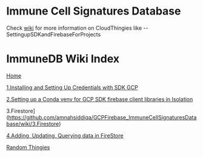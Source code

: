 # Immune Cell Signatures Database

Check [wiki](https://github.com/amnahsiddiqa/GCPFirebase_ImmuneCellSignaturesDatabase/wiki) for more information 
on CloudThingies like --SettingupSDKandFirebaseForProjects


# ImmuneDB Wiki Index
[Home](https://github.com/amnahsiddiqa/GCPFirebase_ImmuneCellSignaturesDatabase/wiki)

[1.Installing and Setting Up Credentials with SDK GCP](https://github.com/amnahsiddiqa/GCPFirebase_ImmuneCellSignaturesDatabase/wiki/1.Installing-and-Setting-Up-Credentials-with-SDK-GCP)

[2.Setting up a Conda venv for GCP SDK firebase client libraries in Isolation](https://github.com/amnahsiddiqa/GCPFirebase_ImmuneCellSignaturesDatabase/wiki/2.Setting-up-a-Conda-venv-for-GCP-SDK-firebase-client-libraries-in-Isolation)

3.Firestore](https://github.com/amnahsiddiqa/GCPFirebase_ImmuneCellSignaturesDatabase/wiki/3.Firestore)

[4.Adding, Updating, Querying data in FireStore](https://github.com/amnahsiddiqa/GCPFirebase_ImmuneCellSignaturesDatabase/wiki/4.Adding,-Updating,-Querying-data-in-FireStore)

[Random Thingies](https://github.com/amnahsiddiqa/GCPFirebase_ImmuneCellSignaturesDatabase/wiki/Random-Thingies)

